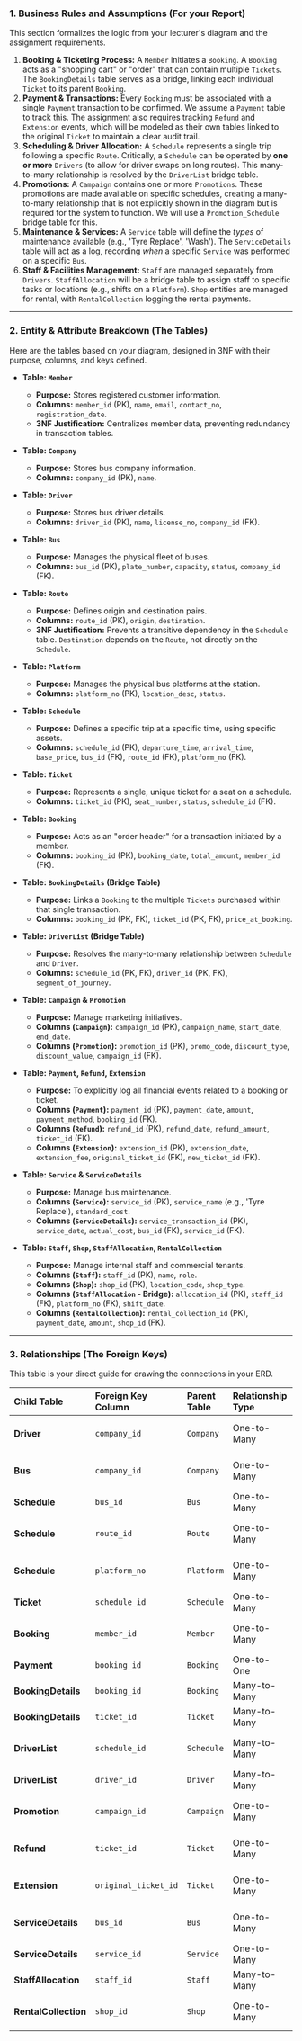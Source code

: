 
### **1. Business Rules and Assumptions (For your Report)**

This section formalizes the logic from your lecturer's diagram and the assignment requirements.

1.  **Booking & Ticketing Process:** A `Member` initiates a `Booking`. A `Booking` acts as a "shopping cart" or "order" that can contain multiple `Tickets`. The `BookingDetails` table serves as a bridge, linking each individual `Ticket` to its parent `Booking`.
2.  **Payment & Transactions:** Every `Booking` must be associated with a single `Payment` transaction to be confirmed. We assume a `Payment` table to track this. The assignment also requires tracking `Refund` and `Extension` events, which will be modeled as their own tables linked to the original `Ticket` to maintain a clear audit trail.
3.  **Scheduling & Driver Allocation:** A `Schedule` represents a single trip following a specific `Route`. Critically, a `Schedule` can be operated by **one or more** `Drivers` (to allow for driver swaps on long routes). This many-to-many relationship is resolved by the `DriverList` bridge table.
4.  **Promotions:** A `Campaign` contains one or more `Promotions`. These promotions are made available on specific schedules, creating a many-to-many relationship that is not explicitly shown in the diagram but is required for the system to function. We will use a `Promotion_Schedule` bridge table for this.
5.  **Maintenance & Services:** A `Service` table will define the *types* of maintenance available (e.g., 'Tyre Replace', 'Wash'). The `ServiceDetails` table will act as a log, recording *when* a specific `Service` was performed on a specific `Bus`.
6.  **Staff & Facilities Management:** `Staff` are managed separately from `Drivers`. `StaffAllocation` will be a bridge table to assign staff to specific tasks or locations (e.g., shifts on a `Platform`). `Shop` entities are managed for rental, with `RentalCollection` logging the rental payments.

---

### **2. Entity & Attribute Breakdown (The Tables)**

Here are the tables based on your diagram, designed in 3NF with their purpose, columns, and keys defined.

*   **Table: `Member`**
    *   **Purpose:** Stores registered customer information.
    *   **Columns:** `member_id` (PK), `name`, `email`, `contact_no`, `registration_date`.
    *   **3NF Justification:** Centralizes member data, preventing redundancy in transaction tables.

*   **Table: `Company`**
    *   **Purpose:** Stores bus company information.
    *   **Columns:** `company_id` (PK), `name`.

*   **Table: `Driver`**
    *   **Purpose:** Stores bus driver details.
    *   **Columns:** `driver_id` (PK), `name`, `license_no`, `company_id` (FK).

*   **Table: `Bus`**
    *   **Purpose:** Manages the physical fleet of buses.
    *   **Columns:** `bus_id` (PK), `plate_number`, `capacity`, `status`, `company_id` (FK).

*   **Table: `Route`**
    *   **Purpose:** Defines origin and destination pairs.
    *   **Columns:** `route_id` (PK), `origin`, `destination`.
    *   **3NF Justification:** Prevents a transitive dependency in the `Schedule` table. `Destination` depends on the `Route`, not directly on the `Schedule`.

*   **Table: `Platform`**
    *   **Purpose:** Manages the physical bus platforms at the station.
    *   **Columns:** `platform_no` (PK), `location_desc`, `status`.

*   **Table: `Schedule`**
    *   **Purpose:** Defines a specific trip at a specific time, using specific assets.
    *   **Columns:** `schedule_id` (PK), `departure_time`, `arrival_time`, `base_price`, `bus_id` (FK), `route_id` (FK), `platform_no` (FK).

*   **Table: `Ticket`**
    *   **Purpose:** Represents a single, unique ticket for a seat on a schedule.
    *   **Columns:** `ticket_id` (PK), `seat_number`, `status`, `schedule_id` (FK).

*   **Table: `Booking`**
    *   **Purpose:** Acts as an "order header" for a transaction initiated by a member.
    *   **Columns:** `booking_id` (PK), `booking_date`, `total_amount`, `member_id` (FK).

*   **Table: `BookingDetails` (Bridge Table)**
    *   **Purpose:** Links a `Booking` to the multiple `Tickets` purchased within that single transaction.
    *   **Columns:** `booking_id` (PK, FK), `ticket_id` (PK, FK), `price_at_booking`.

*   **Table: `DriverList` (Bridge Table)**
    *   **Purpose:** Resolves the many-to-many relationship between `Schedule` and `Driver`.
    *   **Columns:** `schedule_id` (PK, FK), `driver_id` (PK, FK), `segment_of_journey`.

*   **Table: `Campaign` & `Promotion`**
    *   **Purpose:** Manage marketing initiatives.
    *   **Columns (`Campaign`):** `campaign_id` (PK), `campaign_name`, `start_date`, `end_date`.
    *   **Columns (`Promotion`):** `promotion_id` (PK), `promo_code`, `discount_type`, `discount_value`, `campaign_id` (FK).

*   **Table: `Payment`, `Refund`, `Extension`**
    *   **Purpose:** To explicitly log all financial events related to a booking or ticket.
    *   **Columns (`Payment`):** `payment_id` (PK), `payment_date`, `amount`, `payment_method`, `booking_id` (FK).
    *   **Columns (`Refund`):** `refund_id` (PK), `refund_date`, `refund_amount`, `ticket_id` (FK).
    *   **Columns (`Extension`):** `extension_id` (PK), `extension_date`, `extension_fee`, `original_ticket_id` (FK), `new_ticket_id` (FK).

*   **Table: `Service` & `ServiceDetails`**
    *   **Purpose:** Manage bus maintenance.
    *   **Columns (`Service`):** `service_id` (PK), `service_name` (e.g., 'Tyre Replace'), `standard_cost`.
    *   **Columns (`ServiceDetails`):** `service_transaction_id` (PK), `service_date`, `actual_cost`, `bus_id` (FK), `service_id` (FK).

*   **Table: `Staff`, `Shop`, `StaffAllocation`, `RentalCollection`**
    *   **Purpose:** Manage internal staff and commercial tenants.
    *   **Columns (`Staff`):** `staff_id` (PK), `name`, `role`.
    *   **Columns (`Shop`):** `shop_id` (PK), `location_code`, `shop_type`.
    *   **Columns (`StaffAllocation` - Bridge):** `allocation_id` (PK), `staff_id` (FK), `platform_no` (FK), `shift_date`.
    *   **Columns (`RentalCollection`):** `rental_collection_id` (PK), `payment_date`, `amount`, `shop_id` (FK).

---

### **3. Relationships (The Foreign Keys)**

This table is your direct guide for drawing the connections in your ERD.

| Child Table | Foreign Key Column | Parent Table | Relationship Type | Notes |
| :--- | :--- | :--- | :--- | :--- |
| **Driver** | `company_id` | `Company` | One-to-Many | A Driver belongs to one Company. |
| **Bus** | `company_id` | `Company` | One-to-Many | A Bus is owned by one Company. |
| **Schedule** | `bus_id` | `Bus` | One-to-Many | A Schedule uses one Bus. |
| **Schedule** | `route_id` | `Route` | One-to-Many | A Schedule follows one Route. |
| **Schedule** | `platform_no` | `Platform` | One-to-Many | A Schedule departs from one Platform. |
| **Ticket** | `schedule_id` | `Schedule` | One-to-Many | A Ticket is for one Schedule. |
| **Booking** | `member_id` | `Member` | One-to-Many | A Booking is made by one Member. |
| **Payment** | `booking_id` | `Booking` | One-to-One | A Booking has one Payment. |
| **BookingDetails** | `booking_id` | `Booking` | Many-to-Many | Links Bookings to Tickets. |
| **BookingDetails** | `ticket_id` | `Ticket` | Many-to-Many | Links Tickets to Bookings. |
| **DriverList** | `schedule_id` | `Schedule` | Many-to-Many | Links Schedules to Drivers. |
| **DriverList** | `driver_id` | `Driver` | Many-to-Many | Links Drivers to Schedules. |
| **Promotion** | `campaign_id`| `Campaign`| One-to-Many | A Promotion is part of one Campaign. |
| **Refund** | `ticket_id` | `Ticket` | One-to-Many | A Ticket can have refunds logged. |
| **Extension** | `original_ticket_id`| `Ticket` | One-to-Many | An Extension event relates to a Ticket. |
| **ServiceDetails** | `bus_id` | `Bus` | One-to-Many | A Service is performed on a Bus. |
| **ServiceDetails** | `service_id` | `Service` | One-to-Many | Identifies the type of service. |
| **StaffAllocation**| `staff_id` | `Staff` | Many-to-Many | Links Staff to tasks/locations. |
| **RentalCollection**| `shop_id` | `Shop` | One-to-Many | Rent is collected for a Shop. |
